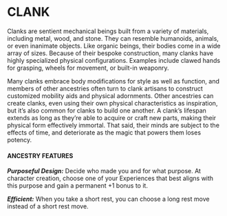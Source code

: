 # CLANK

Clanks are sentient mechanical beings built from a variety of materials, including metal, wood, and stone. They can resemble humanoids, animals, or even inanimate objects. Like organic beings, their bodies come in a wide array of sizes. Because of their bespoke construction, many clanks have highly specialized physical configurations. Examples include clawed hands for grasping, wheels for movement, or built-in weaponry.

Many clanks embrace body modifications for style as well as function, and members of other ancestries often turn to clank artisans to construct customized mobility aids and physical adornments. Other ancestries can create clanks, even using their own physical characteristics as inspiration, but it’s also common for clanks to build one another. A clank’s lifespan extends as long as they’re able to acquire or craft new parts, making their physical form effectively immortal. That said, their minds are subject to the effects of time, and deteriorate as the magic that powers them loses potency.

#### ANCESTRY FEATURES

***Purposeful Design:*** Decide who made you and for what purpose. At character creation, choose one of your Experiences that best aligns with this purpose and gain a permanent +1 bonus to it.

***Efficient:*** When you take a short rest, you can choose a long rest move instead of a short rest move.
